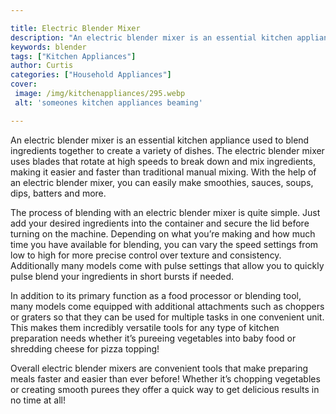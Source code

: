 ```yaml
---

title: Electric Blender Mixer
description: "An electric blender mixer is an essential kitchen appliance used to blend ingredients together to create a variety of dishes. The ...learn more"
keywords: blender
tags: ["Kitchen Appliances"]
author: Curtis
categories: ["Household Appliances"]
cover: 
 image: /img/kitchenappliances/295.webp
 alt: 'someones kitchen appliances beaming'

---
```


An electric blender mixer is an essential kitchen appliance used to blend ingredients together to create a variety of dishes. The electric blender mixer uses blades that rotate at high speeds to break down and mix ingredients, making it easier and faster than traditional manual mixing. With the help of an electric blender mixer, you can easily make smoothies, sauces, soups, dips, batters and more.

The process of blending with an electric blender mixer is quite simple. Just add your desired ingredients into the container and secure the lid before turning on the machine. Depending on what you’re making and how much time you have available for blending, you can vary the speed settings from low to high for more precise control over texture and consistency. Additionally many models come with pulse settings that allow you to quickly pulse blend your ingredients in short bursts if needed.

In addition to its primary function as a food processor or blending tool, many models come equipped with additional attachments such as choppers or graters so that they can be used for multiple tasks in one convenient unit. This makes them incredibly versatile tools for any type of kitchen preparation needs whether it’s pureeing vegetables into baby food or shredding cheese for pizza topping! 

Overall electric blender mixers are convenient tools that make preparing meals faster and easier than ever before! Whether it’s chopping vegetables or creating smooth purees they offer a quick way to get delicious results in no time at all!

